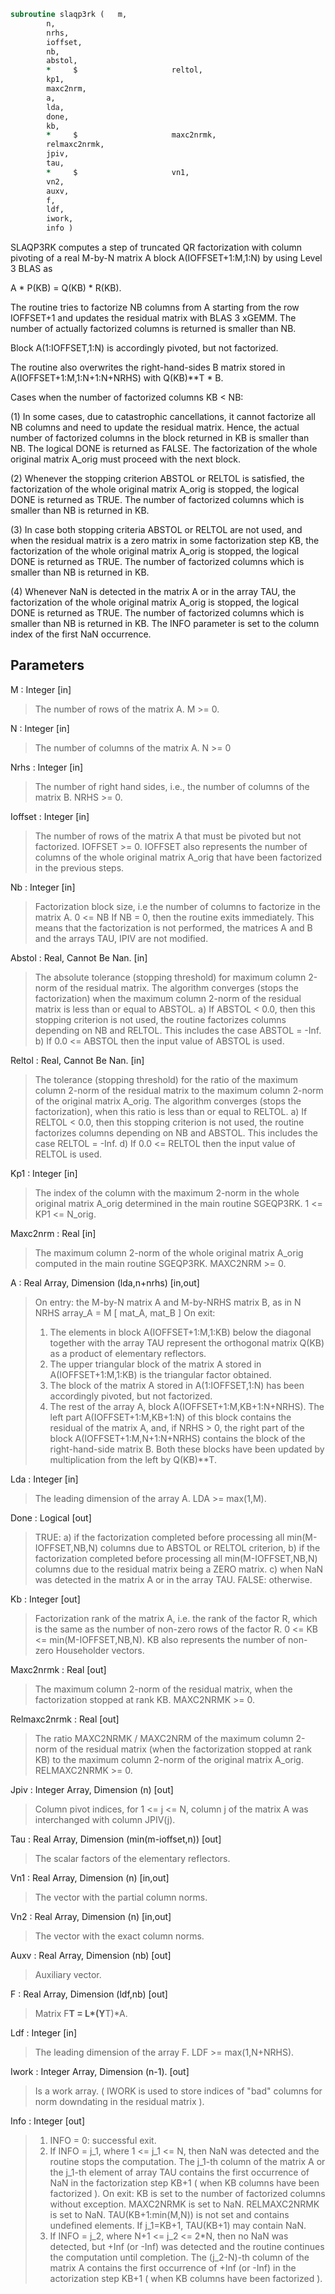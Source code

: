 ```fortran
subroutine slaqp3rk	(	m,
		n,
		nrhs,
		ioffset,
		nb,
		abstol,
		*     $                     reltol,
		kp1,
		maxc2nrm,
		a,
		lda,
		done,
		kb,
		*     $                     maxc2nrmk,
		relmaxc2nrmk,
		jpiv,
		tau,
		*     $                     vn1,
		vn2,
		auxv,
		f,
		ldf,
		iwork,
		info )
```

 SLAQP3RK computes a step of truncated QR factorization with column
 pivoting of a real M-by-N matrix A block A(IOFFSET+1:M,1:N)
 by using Level 3 BLAS as

   A * P(KB) = Q(KB) * R(KB).

 The routine tries to factorize NB columns from A starting from
 the row IOFFSET+1 and updates the residual matrix with BLAS 3
 xGEMM. The number of actually factorized columns is returned
 is smaller than NB.

 Block A(1:IOFFSET,1:N) is accordingly pivoted, but not factorized.

 The routine also overwrites the right-hand-sides B matrix stored
 in A(IOFFSET+1:M,1:N+1:N+NRHS) with Q(KB)**T * B.

 Cases when the number of factorized columns KB < NB:

 (1) In some cases, due to catastrophic cancellations, it cannot
 factorize all NB columns and need to update the residual matrix.
 Hence, the actual number of factorized columns in the block returned
 in KB is smaller than NB. The logical DONE is returned as FALSE.
 The factorization of the whole original matrix A_orig must proceed
 with the next block.

 (2) Whenever the stopping criterion ABSTOL or RELTOL is satisfied,
 the factorization of the whole original matrix A_orig is stopped,
 the logical DONE is returned as TRUE. The number of factorized
 columns which is smaller than NB is returned in KB.

 (3) In case both stopping criteria ABSTOL or RELTOL are not used,
 and when the residual matrix is a zero matrix in some factorization
 step KB, the factorization of the whole original matrix A_orig is
 stopped, the logical DONE is returned as TRUE. The number of
 factorized columns which is smaller than NB is returned in KB.

 (4) Whenever NaN is detected in the matrix A or in the array TAU,
 the factorization of the whole original matrix A_orig is stopped,
 the logical DONE is returned as TRUE. The number of factorized
 columns which is smaller than NB is returned in KB. The INFO
 parameter is set to the column index of the first NaN occurrence.


## Parameters
M : Integer [in]
> The number of rows of the matrix A. M >= 0.

N : Integer [in]
> The number of columns of the matrix A. N >= 0

Nrhs : Integer [in]
> The number of right hand sides, i.e., the number of
> columns of the matrix B. NRHS >= 0.

Ioffset : Integer [in]
> The number of rows of the matrix A that must be pivoted
> but not factorized. IOFFSET >= 0.
> IOFFSET also represents the number of columns of the whole
> original matrix A_orig that have been factorized
> in the previous steps.

Nb : Integer [in]
> Factorization block size, i.e the number of columns
> to factorize in the matrix A. 0 <= NB
> If NB = 0, then the routine exits immediately.
> This means that the factorization is not performed,
> the matrices A and B and the arrays TAU, IPIV
> are not modified.

Abstol : Real, Cannot Be Nan. [in]
> The absolute tolerance (stopping threshold) for
> maximum column 2-norm of the residual matrix.
> The algorithm converges (stops the factorization) when
> the maximum column 2-norm of the residual matrix
> is less than or equal to ABSTOL.
> a) If ABSTOL < 0.0, then this stopping criterion is not
> used, the routine factorizes columns depending
> on NB and RELTOL.
> This includes the case ABSTOL = -Inf.
> b) If 0.0 <= ABSTOL then the input value
> of ABSTOL is used.

Reltol : Real, Cannot Be Nan. [in]
> The tolerance (stopping threshold) for the ratio of the
> maximum column 2-norm of the residual matrix to the maximum
> column 2-norm of the original matrix A_orig. The algorithm
> converges (stops the factorization), when this ratio is
> less than or equal to RELTOL.
> a) If RELTOL < 0.0, then this stopping criterion is not
> used, the routine factorizes columns depending
> on NB and ABSTOL.
> This includes the case RELTOL = -Inf.
> d) If 0.0 <= RELTOL then the input value of RELTOL
> is used.

Kp1 : Integer [in]
> The index of the column with the maximum 2-norm in
> the whole original matrix A_orig determined in the
> main routine SGEQP3RK. 1 <= KP1 <= N_orig.

Maxc2nrm : Real [in]
> The maximum column 2-norm of the whole original
> matrix A_orig computed in the main routine SGEQP3RK.
> MAXC2NRM >= 0.

A : Real Array, Dimension (lda,n+nrhs) [in,out]
> On entry:
> the M-by-N matrix A and M-by-NRHS matrix B, as in
> N     NRHS
> array_A   =   M  [ mat_A, mat_B ]
> On exit:
> 1. The elements in block A(IOFFSET+1:M,1:KB) below
> the diagonal together with the array TAU represent
> the orthogonal matrix Q(KB) as a product of elementary
> reflectors.
> 2. The upper triangular block of the matrix A stored
> in A(IOFFSET+1:M,1:KB) is the triangular factor obtained.
> 3. The block of the matrix A stored in A(1:IOFFSET,1:N)
> has been accordingly pivoted, but not factorized.
> 4. The rest of the array A, block A(IOFFSET+1:M,KB+1:N+NRHS).
> The left part A(IOFFSET+1:M,KB+1:N) of this block
> contains the residual of the matrix A, and,
> if NRHS > 0, the right part of the block
> A(IOFFSET+1:M,N+1:N+NRHS) contains the block of
> the right-hand-side matrix B. Both these blocks have been
> updated by multiplication from the left by Q(KB)**T.

Lda : Integer [in]
> The leading dimension of the array A. LDA >= max(1,M).

Done : Logical [out]
> TRUE: a) if the factorization completed before processing
> all min(M-IOFFSET,NB,N) columns due to ABSTOL
> or RELTOL criterion,
> b) if the factorization completed before processing
> all min(M-IOFFSET,NB,N) columns due to the
> residual matrix being a ZERO matrix.
> c) when NaN was detected in the matrix A
> or in the array TAU.
> FALSE: otherwise.

Kb : Integer [out]
> Factorization rank of the matrix A, i.e. the rank of
> the factor R, which is the same as the number of non-zero
> rows of the factor R.  0 <= KB <= min(M-IOFFSET,NB,N).
> KB also represents the number of non-zero Householder
> vectors.

Maxc2nrmk : Real [out]
> The maximum column 2-norm of the residual matrix,
> when the factorization stopped at rank KB. MAXC2NRMK >= 0.

Relmaxc2nrmk : Real [out]
> The ratio MAXC2NRMK / MAXC2NRM of the maximum column
> 2-norm of the residual matrix (when the factorization
> stopped at rank KB) to the maximum column 2-norm of the
> original matrix A_orig. RELMAXC2NRMK >= 0.

Jpiv : Integer Array, Dimension (n) [out]
> Column pivot indices, for 1 <= j <= N, column j
> of the matrix A was interchanged with column JPIV(j).

Tau : Real Array, Dimension (min(m-ioffset,n)) [out]
> The scalar factors of the elementary reflectors.

Vn1 : Real Array, Dimension (n) [in,out]
> The vector with the partial column norms.

Vn2 : Real Array, Dimension (n) [in,out]
> The vector with the exact column norms.

Auxv : Real Array, Dimension (nb) [out]
> Auxiliary vector.

F : Real Array, Dimension (ldf,nb) [out]
> Matrix F**T = L*(Y**T)*A.

Ldf : Integer [in]
> The leading dimension of the array F. LDF >= max(1,N+NRHS).

Iwork : Integer Array, Dimension (n-1). [out]
> Is a work array. ( IWORK is used to store indices
> of "bad" columns for norm downdating in the residual
> matrix ).

Info : Integer [out]
> 1) INFO = 0: successful exit.
> 2) If INFO = j_1, where 1 <= j_1 <= N, then NaN was
> detected and the routine stops the computation.
> The j_1-th column of the matrix A or the j_1-th
> element of array TAU contains the first occurrence
> of NaN in the factorization step KB+1 ( when KB columns
> have been factorized ).
> On exit:
> KB                  is set to the number of
> factorized columns without
> exception.
> MAXC2NRMK           is set to NaN.
> RELMAXC2NRMK        is set to NaN.
> TAU(KB+1:min(M,N))     is not set and contains undefined
> elements. If j_1=KB+1, TAU(KB+1)
> may contain NaN.
> 3) If INFO = j_2, where N+1 <= j_2 <= 2*N, then no NaN
> was detected, but +Inf (or -Inf) was detected and
> the routine continues the computation until completion.
> The (j_2-N)-th column of the matrix A contains the first
> occurrence of +Inf (or -Inf) in the actorization
> step KB+1 ( when KB columns have been factorized ).

